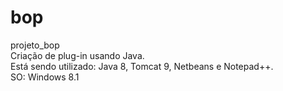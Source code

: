 # bop
projeto_bop <br>
Criação de plug-in usando Java. <br>
Está sendo utilizado: Java 8, Tomcat 9, Netbeans e Notepad++. <br>
SO: Windows 8.1
